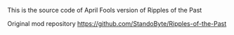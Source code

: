 This is the source code of April Fools version of Ripples of the Past 



Original mod repository https://github.com/StandoByte/Ripples-of-the-Past
